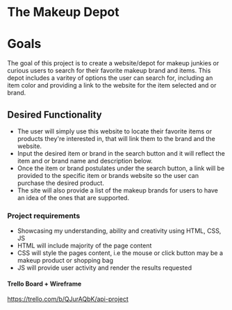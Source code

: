 # The Makeup Depot


# Goals
The goal of this project is to create a website/depot for makeup junkies or curious users to search for their favorite makeup brand and items. This depot includes a varitey of options the user can search for, including an item color and providing a link to the website for the item selected and or brand.


## Desired Functionality
* The user will simply use this website to locate their favorite items or products they're interested in, that will link them to the brand and the website. 
* Input the desired item or brand in the search button and it will reflect the item and or brand name and description below.
* Once the item or brand postulates under the search button, a link will be provided to the specific item or brands website so the user can purchase the desired product.  
* The site will also provide a list of the makeup brands for users to have an idea of the ones that are supported. 

### Project requirements
* Showcasing my understanding, ability and creativity using HTML, CSS, JS
* HTML will include majority of the page content
* CSS will style the pages content, i.e the mouse or click button may be a makeup product or shopping bag
* JS will provide user activity and render the results requested 

#### Trello Board + Wireframe
https://trello.com/b/QJurAQbK/api-project

